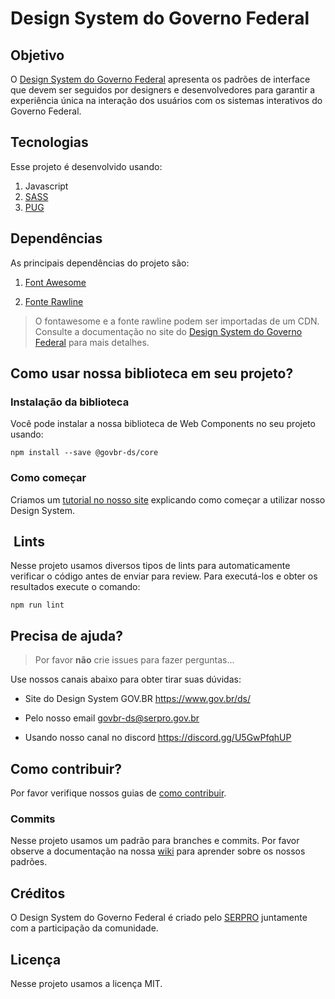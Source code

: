 # Design System do Governo Federal

## Objetivo

O [Design System do Governo Federal](https://www.gov.br/ds/ 'Design System do Governo Federal') apresenta os padrões de interface que devem ser seguidos por designers e desenvolvedores para garantir a experiência única na interação dos usuários com os sistemas interativos do Governo Federal.

## Tecnologias

Esse projeto é desenvolvido usando:

1. Javascript
1. [SASS](https://sass-lang.com/ 'SASS')
1. [PUG](https://pugjs.org/ 'PUG')

## Dependências

As principais dependências do projeto são:

1. [Font Awesome](https://fontawesome.com/ 'Font Awesome')

1. [Fonte Rawline](https://www.cdnfonts.com/rawline.font/ 'Fonte Rawline')

> O fontawesome e a fonte rawline podem ser importadas de um CDN. Consulte a documentação no site do [Design System do Governo Federal](https://www.gov.br/ds/ 'Design System do Governo Federal') para mais detalhes.
>
## Como usar nossa biblioteca em seu projeto?

### Instalação da biblioteca

Você pode instalar a nossa biblioteca de Web Components no seu projeto usando:

```node
npm install --save @govbr-ds/core
```

### Como começar

Criamos um [tutorial no nosso site](https://www.gov.br/ds/introducao/como-comecar 'Como começar?') explicando como começar a utilizar nosso Design System.

##  Lints

Nesse projeto usamos diversos tipos de lints para automaticamente verificar o código antes de enviar para review. Para executá-los e obter os resultados execute o comando:

```node
npm run lint
```

## Precisa de ajuda?

> Por favor **não** crie issues para fazer perguntas...

Use nossos canais abaixo para obter tirar suas dúvidas:

-   Site do Design System GOV.BR <https://www.gov.br/ds/>

<!-- -   Web Components (versão estável) <https://govbr-ds.gitlab.io/govbr-ds-webcomponents/main>

-   Web Components (versão em desenvolvimento\*) <https://govbr-ds.gitlab.io/govbr-ds-webcomponents/develop> -->

-   Pelo nosso email <govbr-ds@serpro.gov.br>

-   Usando nosso canal no discord <https://discord.gg/U5GwPfqhUP>

## Como contribuir?

Por favor verifique nossos guias de [como contribuir](./CONTRIBUTING.md 'Como contribuir?').

### Commits

Nesse projeto usamos um padrão para branches e commits. Por favor observe a documentação na nossa [wiki](https://govbr-ds.gitlab.io/govbr-ds-wiki/ 'Wiki') para aprender sobre os nossos padrões.

## Créditos

O Design System do Governo Federal é criado pelo [SERPRO](https://www.serpro.gov.br/ 'SERPRO | Serviço Federal de Processamento de Dados') juntamente com a participação da comunidade.

## Licença

Nesse projeto usamos a licença MIT.

